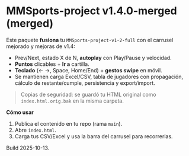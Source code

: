 # MMSports-project v1.4.0-merged (merged)

Este paquete **fusiona** tu `MMSports-project-v1-2-full` con el carrusel mejorado y mejoras de v1.4:
- Prev/Next, estado X de N, **autoplay** con Play/Pause y velocidad.
- **Puntos** clicables + **Ir a** cartilla.
- **Teclado** (← →, Space, Home/End) + **gestos swipe** en móvil.
- Se mantienen carga Excel/CSV, tabla de jugadores con propagación, cálculo de restante/cumple, persistencia y export/import.

> Copias de seguridad: se guardó tu HTML original como `index.html.orig.bak` en la misma carpeta.

**Cómo usar**
1. Publica el contenido en tu repo (rama `main`).  
2. Abre `index.html`.  
3. Carga tus CSV/Excel y usa la barra del carrusel para recorrerlas.

Build 2025-10-13.
